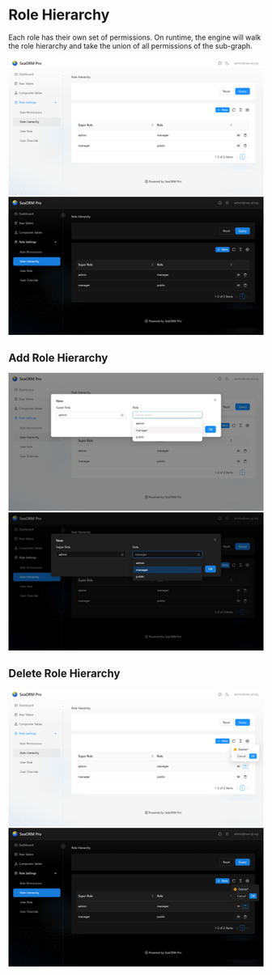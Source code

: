 # Role Hierarchy

Each role has their own set of permissions. On runtime, the engine will walk the role hierarchy and take the union of all permissions of the sub-graph.

![](../../static/img/rbac-role-hierarchy.png#light)
![](../../static/img/rbac-role-hierarchy-dark.png#dark)

## Add Role Hierarchy

![](../../static/img/rbac-role-hierarchy-add.jpg#light)
![](../../static/img/rbac-role-hierarchy-add-dark.jpg#dark)

## Delete Role Hierarchy

![](../../static/img/rbac-role-hierarchy-delete.png#light)
![](../../static/img/rbac-role-hierarchy-delete-dark.png#dark)
